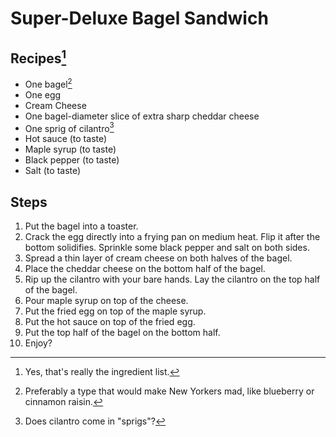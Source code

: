 # Super-Deluxe Bagel Sandwich

## Recipes[^1]

* One bagel[^2]
* One egg
* Cream Cheese
* One bagel-diameter slice of extra sharp cheddar cheese
* One sprig of cilantro[^3]
* Hot sauce (to taste)
* Maple syrup (to taste)
* Black pepper (to taste)
* Salt (to taste)

## Steps

1. Put the bagel into a toaster.
2. Crack the egg directly into a frying pan on medium heat. Flip it after the bottom solidifies. Sprinkle some black pepper and salt on both sides.
3. Spread a thin layer of cream cheese on both halves of the bagel.
4. Place the cheddar cheese on the bottom half of the bagel.
5. Rip up the cilantro with your bare hands. Lay the cilantro on the top half of the bagel.
6. Pour maple syrup on top of the cheese.
7. Put the fried egg on top of the maple syrup.
8. Put the hot sauce on top of the fried egg.
9. Put the top half of the bagel on the bottom half.
10. Enjoy?


[^1]: Yes, that's really the ingredient list.
[^2]: Preferably a type that would make New Yorkers mad, like blueberry or cinnamon raisin.
[^3]: Does cilantro come in "sprigs"?
